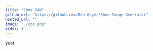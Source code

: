 ```yaml
---
title: "Shoe GAN"
github_url: "https://github.com/Ben-Geyer/Shoe-Image-Generator"
hosted_url: ""
image: "./cos.png"
order: 1
---
```

yeet
